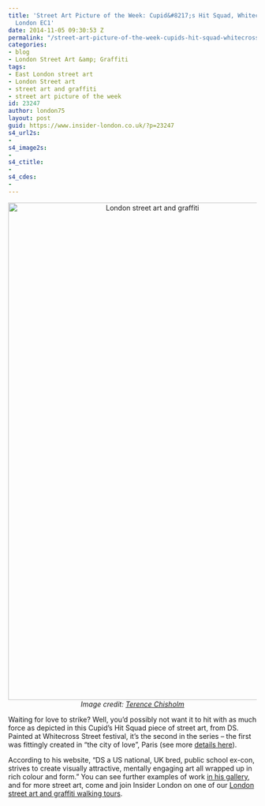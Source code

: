 ```yaml
---
title: 'Street Art Picture of the Week: Cupid&#8217;s Hit Squad, Whitecross Street,
  London EC1'
date: 2014-11-05 09:30:53 Z
permalink: "/street-art-picture-of-the-week-cupids-hit-squad-whitecross-street-london-ec1/"
categories:
- blog
- London Street Art &amp; Graffiti
tags:
- East London street art
- London Street art
- street art and graffiti
- street art picture of the week
id: 23247
author: london75
layout: post
guid: https://www.insider-london.co.uk/?p=23247
s4_url2s:
- 
s4_image2s:
- 
s4_ctitle:
- 
s4_cdes:
- 
---
```


<p style="text-align: center;">
  <a href="/wp-content/uploads/2014/11/DS-ART_mini.jpg"><img class="aligncenter wp-image-23249 size-full" src="/wp-content/uploads/2014/11/DS-ART_mini.jpg" alt="London street art and graffiti" width="569" height="1008" /></a><br /> <em>Image credit: <a href="https://www.flickr.com/photos/22486514@N04/15607110911/in/photolist-pUZ6mB-pCyjDs-pULCsg-pULEnt-pULz6g-pUWpSR-pULDxH-oYa54f-pwv8GG-pM9wka-pMde8N-pLCtc7-oPKH28-pJsRs5-pu9X63-pu7k3U-oNV5Nc-oNvafX-psUs49-pKnFXJ-pEKyiL-ppRyFv-pp7miE-poz3rD-pBQ3KA-pDRNxa-pmPk2j-pDhrJ9-pmQ8s2-pkR8UP-pjqfYe-px3G3H-pwj3X8-pwhgkq-pbfdjC-poDGJR-pDjuCV-pDht4J-pgZzcG-pxjVyT-px3GpK-pfQtnQ-pCv34y-pwhfLu-pd5wnB-pu6Gp7-pbSkz7-pbDXBR-pbjDxz-p6TctT" target="_blank">Terence Chisholm</a></em>
</p>

Waiting for love to strike? Well, you&#8217;d possibly not want it to hit with as much force as depicted in this Cupid&#8217;s Hit Squad piece of street art, from DS. Painted at Whitecross Street festival, it&#8217;s the second in the series &#8211; the first was fittingly created in &#8220;the city of love&#8221;, Paris (see more <a href="http://www.dsart.co.uk/store/products/2156/" target="_blank">details here</a>).

According to his website, &#8220;DS a US national, UK bred, public school ex-con, strives to create visually attractive, mentally engaging art all wrapped up in rich colour and form.&#8221; You can see further examples of work <a href="http://www.dsart.co.uk/gallery/" target="_blank">in his gallery</a>, and for more street art, come and join Insider London on one of our <a href="https://www.insider-london.co.uk/london-graffiti-artists-walking-tours/" target="_blank">London street art and graffiti walking tours</a>.